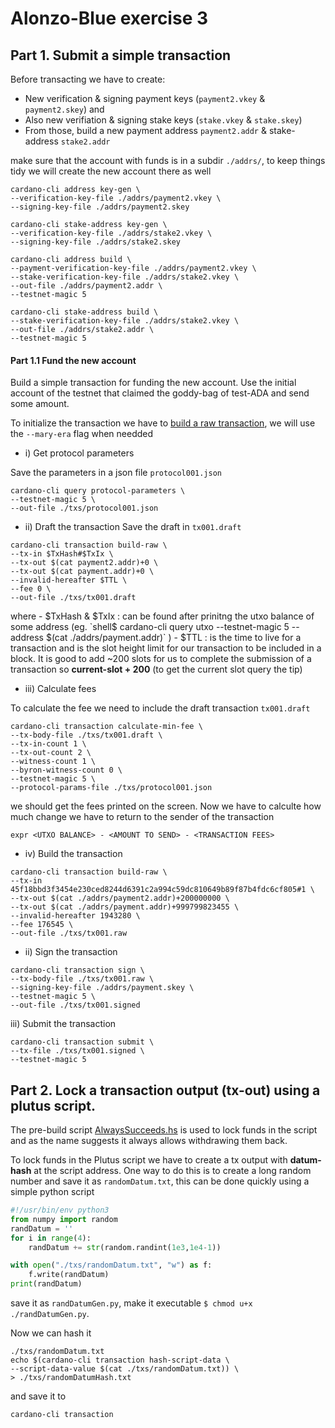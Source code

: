 # Alonzo-Blue exercise 3

## Part 1. Submit a simple transaction

Before transacting we have to create:
- New verification & signing payment keys (`payment2.vkey` & `payment2.skey`) and
- Also new verifiation & signing stake keys (`stake.vkey` & `stake.skey`) 
- From those, build a new payment address `payment2.addr` & stake-address `stake2.addr`

make sure that the account with funds is in a subdir `./addrs/`, to keep things tidy we will create the new account there as well

```
cardano-cli address key-gen \
--verification-key-file ./addrs/payment2.vkey \
--signing-key-file ./addrs/payment2.skey

cardano-cli stake-address key-gen \
--verification-key-file ./addrs/stake2.vkey \
--signing-key-file ./addrs/stake2.skey

cardano-cli address build \
--payment-verification-key-file ./addrs/payment2.vkey \
--stake-verification-key-file ./addrs/stake2.vkey \
--out-file ./addrs/payment2.addr \
--testnet-magic 5

cardano-cli stake-address build \
--stake-verification-key-file ./addrs/stake2.vkey \
--out-file ./addrs/stake2.addr \
--testnet-magic 5
```

#### Part 1.1 Fund the new account
Build a simple transaction for funding the new account. Use the initial account of the testnet that claimed the goddy-bag of test-ADA and send some amount.

To initialize the transaction we have to [build a raw transaction](https://docs.cardano.org/projects/cardano-node/en/latest/stake-pool-operations/simple_transaction.html), we will use the `--mary-era` flag when needded

- i) Get protocol parameters

Save the parameters in a json file `protocol001.json`
```
cardano-cli query protocol-parameters \
--testnet-magic 5 \
--out-file ./txs/protocol001.json
```

- ii) Draft the transaction
Save the draft in `tx001.draft`

```
cardano-cli transaction build-raw \
--tx-in $TxHash#$TxIx \
--tx-out $(cat payment2.addr)+0 \
--tx-out $(cat payment.addr)+0 \
--invalid-hereafter $TTL \
--fee 0 \
--out-file ./txs/tx001.draft
```

where 
    - $TxHash & $TxIx : can be found after prinitng the utxo balance of some address (eg. `shell$ cardano-cli query utxo --testnet-magic 5 --address $(cat ./addrs/payment.addr)` )
    - $TTL : is the time to live for a transaction and is the slot height limit for our transaction to be included in a block. It is good to add ~200 slots for us to complete the submission of a transaction so **current-slot + 200** (to get the current slot query the tip)

- iii) Calculate fees

To calculate the fee we need to include the draft transaction `tx001.draft`
```
cardano-cli transaction calculate-min-fee \
--tx-body-file ./txs/tx001.draft \
--tx-in-count 1 \
--tx-out-count 2 \
--witness-count 1 \
--byron-witness-count 0 \
--testnet-magic 5 \
--protocol-params-file ./txs/protocol001.json
```

we should get the fees printed on the screen. Now we have to calculte how much change we have to return to the sender of the transaction 

```
expr <UTXO BALANCE> - <AMOUNT TO SEND> - <TRANSACTION FEES>
```

- iv) Build the transaction

```
cardano-cli transaction build-raw \
--tx-in 45f18bbd3f3454e230ced8244d6391c2a994c59dc810649b89f87b4fdc6cf805#1 \
--tx-out $(cat ./addrs/payment2.addr)+200000000 \
--tx-out $(cat ./addrs/payment.addr)+999799823455 \
--invalid-hereafter 1943280 \
--fee 176545 \
--out-file ./txs/tx001.raw
```

- ii) Sign the transaction

```
cardano-cli transaction sign \
--tx-body-file ./txs/tx001.raw \
--signing-key-file ./addrs/payment.skey \
--testnet-magic 5 \
--out-file ./txs/tx001.signed
```

iii) Submit the transaction

```
cardano-cli transaction submit \
--tx-file ./txs/tx001.signed \
--testnet-magic 5
```

## Part 2. Lock a transaction output (tx-out) using a plutus script.

The pre-build script [AlwaysSucceeds.hs](https://github.com/input-output-hk/cardano-node/blob/master/plutus-example/plutus-example/src/Cardano/PlutusExample/Untyped/AlwaysSucceeds.hs) is used to lock funds in the script and as the name suggests it always allows withdrawing them back. 

To lock funds in the Plutus script we have to create a tx output with **datum-hash** at the script address. One way to do this is to create a long random number and save it as `randomDatum.txt`, this can be done quickly using a simple python script

```python
#!/usr/bin/env python3
from numpy import random
randDatum = ''
for i in range(4):
    randDatum += str(random.randint(1e3,1e4-1))

with open("./txs/randomDatum.txt", "w") as f:
    f.write(randDatum)
print(randDatum)
```

save it as `randDatumGen.py`, make it executable `$ chmod u+x ./randDatumGen.py`.

Now we can hash it 

```
./txs/randomDatum.txt
echo $(cardano-cli transaction hash-script-data \
--script-data-value $(cat ./txs/randomDatum.txt)) \
> ./txs/randomDatumHash.txt
```

and save it to 









```
cardano-cli transaction 
```
